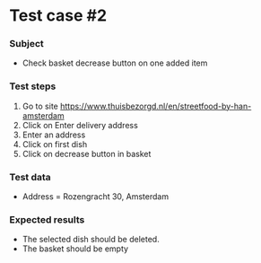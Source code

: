 # Test case #2

### Subject
* Check basket decrease button on one added item

### Test steps
1. Go to site https://www.thuisbezorgd.nl/en/streetfood-by-han-amsterdam
2. Click on Enter delivery address
3. Enter an address  
4. Click on first dish
5. Click on decrease button in basket 

### Test data
* Address = Rozengracht 30, Amsterdam

### Expected results
* The selected dish should be deleted. 
* The basket should be empty


